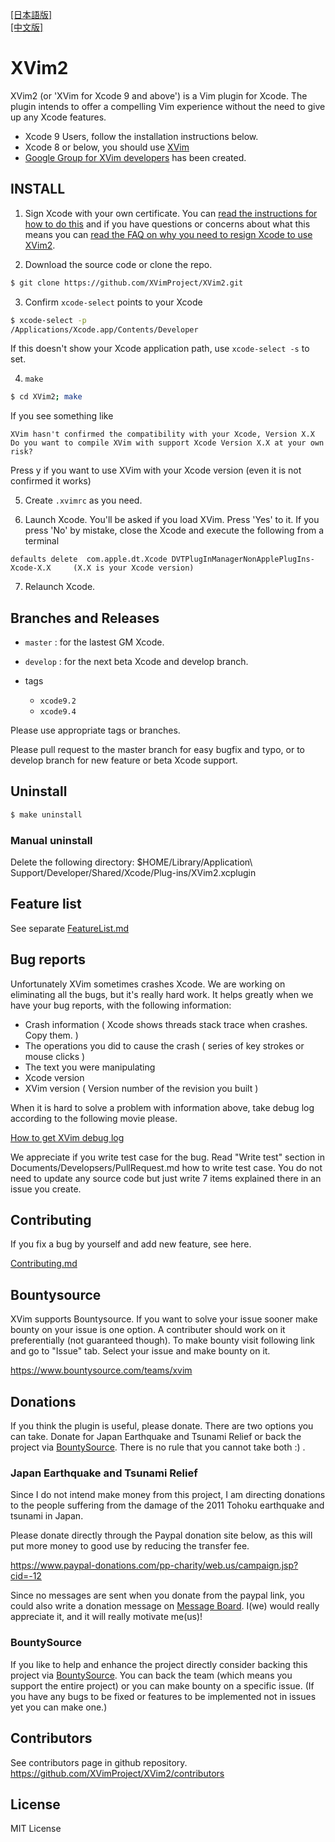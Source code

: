 [\[日本語版\]](README_jp.md)  
[\[中文版\]](README_cn.md)

# XVim2

  XVim2 (or 'XVim for Xcode 9 and above') is a Vim plugin for Xcode. The plugin intends to offer a compelling Vim experience without the need to give up any Xcode features.
  
  - Xcode 9 Users, follow the installation instructions below.
  - Xcode 8 or below, you should use [XVim](https://github.com/XVimProject/XVim)
  - [Google Group for XVim developers](https://groups.google.com/d/forum/xvim-developers) has been created.

## INSTALL

  1. Sign Xcode with your own certificate. You can [read the instructions for how to do this](SIGNING_Xcode.md) and if you have questions or concerns about what this means you can [read the FAQ on why you need to resign Xcode to use XVim2](why_resign_xcode.md).
  
  2. Download the source code or clone the repo. 
  ```bash
  $ git clone https://github.com/XVimProject/XVim2.git
  ```
  
  3. Confirm `xcode-select` points to your Xcode
  ```bash
  $ xcode-select -p
  /Applications/Xcode.app/Contents/Developer
  ```
  
  If this doesn't show your Xcode application path, use `xcode-select -s` to set.
  
  4. `make`
  ```bash
  $ cd XVim2; make
  ```

  If you see something like 
  
  ```
  XVim hasn't confirmed the compatibility with your Xcode, Version X.X
  Do you want to compile XVim with support Xcode Version X.X at your own risk? 
  ```
  Press y if you want to use XVim with your Xcode version (even it is not confirmed it works)
  
  5. Create `.xvimrc` as you need. 

  6. Launch Xcode. You'll be asked if you load XVim. Press 'Yes' to it.
     If you press 'No' by mistake, close the Xcode and execute the following from a terminal

  ```
  defaults delete  com.apple.dt.Xcode DVTPlugInManagerNonApplePlugIns-Xcode-X.X     (X.X is your Xcode version)
  ```
    
  7. Relaunch Xcode.
    
## Branches and Releases
 
 - `master`  : for the lastest GM Xcode.
             
 - `develop` : for the next beta Xcode and develop branch.

 - tags
   - `xcode9.2`
   - `xcode9.4`

 Please use appropriate tags or branches.

 Please pull request to the master branch for easy bugfix and typo, or 
     to develop branch for new feature or beta Xcode support.
     
## Uninstall
  ```bash
  $ make uninstall
  ```

### Manual uninstall 
Delete the following directory:
    $HOME/Library/Application\ Support/Developer/Shared/Xcode/Plug-ins/XVim2.xcplugin

## Feature list
  See separate [FeatureList.md](Documents/Users/FeatureList.md)

## Bug reports
  Unfortunately XVim sometimes crashes Xcode. We are working on eliminating all the bugs, but it's really hard work.
  It helps greatly when we have your bug reports, with the following information:

   * Crash information ( Xcode shows threads stack trace when crashes. Copy them. )
   * The operations you did to cause the crash ( series of key strokes or mouse clicks )
   * The text you were manipulating
   * Xcode version 
   * XVim version ( Version number of the revision you built )
  
  When it is hard to solve a problem with information above, take debug log according to the following movie please.
  
  [How to get XVim debug log](http://www.youtube.com/watch?v=50Bhu8setlc&feature=youtu.be)

  We appreciate if you write test case for the bug. Read "Write test" section in Documents/Developsers/PullRequest.md how to write test case. You do not need to update any source code but just write 7 items explained there in an issue you create.

## Contributing
  If you fix a bug by yourself and add new feature, see here.

  [Contributing.md](Documents/contributing.md)

## Bountysource
  XVim supports Bountysource. If you want to solve your issue sooner make bounty on your issue is one option. A contributer should work on it preferentially (not guaranteed though). To make bounty visit following link and go to "Issue" tab. Select your issue and make bounty on it. 
  
  https://www.bountysource.com/teams/xvim

## Donations
  If you think the plugin is useful, please donate.
  There are two options you can take. Donate for Japan Earthquake and Tsunami Relief or back the project via [BountySource](https://www.bountysource.com/teams/xvim). There is no rule that you cannot take both :) .
  
### Japan Earthquake and Tsunami Relief
  Since I do not intend make money from this project, I am directing donations
  to the people suffering from the damage of the 2011 Tohoku earthquake and tsunami in Japan.

  Please donate directly through the Paypal donation site below, as
  this will put more money to good use by reducing the transfer fee.

  https://www.paypal-donations.com/pp-charity/web.us/campaign.jsp?cid=-12

  Since no messages are sent when you donate from the paypal link, you could also write a donation message on
  [Message Board]( https://github.com/JugglerShu/XVim/wiki/Donation-messages-to-XVim ).
  I(we) would really appreciate it, and it will really motivate me(us)!

### BountySource
  If you like to help and enhance the project directly consider backing this project via [BountySource](https://www.bountysource.com/teams/xvim). You can back the team (which means you support the entire project) or you can make bounty on a specific issue. (If you have any bugs to be fixed or features to be implemented not in issues yet you can make one.)
  
## Contributors
  See contributors page in github repository.
  https://github.com/XVimProject/XVim2/contributors

## License
  MIT License
